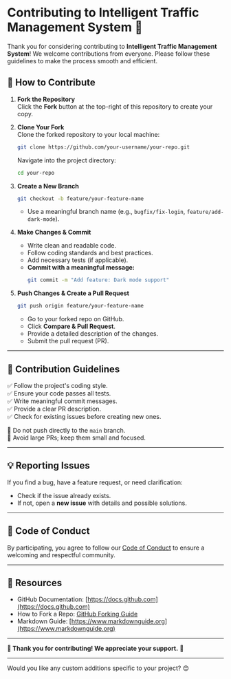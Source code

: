 

# **Contributing to Intelligent Traffic Management System** 🚀

Thank you for considering contributing to **Intelligent Traffic Management System**! We welcome contributions from everyone. Please follow these guidelines to make the process smooth and efficient.

## **📝 How to Contribute**
1. **Fork the Repository**  
   Click the **Fork** button at the top-right of this repository to create your copy.

2. **Clone Your Fork**  
   Clone the forked repository to your local machine:
   ```sh
   git clone https://github.com/your-username/your-repo.git
   ```
   Navigate into the project directory:
   ```sh
   cd your-repo
   ```

3. **Create a New Branch**  
   ```sh
   git checkout -b feature/your-feature-name
   ```
   - Use a meaningful branch name (e.g., `bugfix/fix-login`, `feature/add-dark-mode`).

4. **Make Changes & Commit**  
   - Write clean and readable code.
   - Follow coding standards and best practices.
   - Add necessary tests (if applicable).
   - **Commit with a meaningful message:**
     ```sh
     git commit -m "Add feature: Dark mode support"
     ```

5. **Push Changes & Create a Pull Request**  
   ```sh
   git push origin feature/your-feature-name
   ```
   - Go to your forked repo on GitHub.
   - Click **Compare & Pull Request**.
   - Provide a detailed description of the changes.
   - Submit the pull request (PR).

---

## **📌 Contribution Guidelines**
✅ Follow the project's coding style.  
✅ Ensure your code passes all tests.  
✅ Write meaningful commit messages.  
✅ Provide a clear PR description.  
✅ Check for existing issues before creating new ones.

🚫 Do not push directly to the `main` branch.  
🚫 Avoid large PRs; keep them small and focused.  

---

## **💡 Reporting Issues**
If you find a bug, have a feature request, or need clarification:
- Check if the issue already exists.
- If not, open a **new issue** with details and possible solutions.

---

## **📜 Code of Conduct**
By participating, you agree to follow our [Code of Conduct](CODE_OF_CONDUCT.md) to ensure a welcoming and respectful community.

---

## **🔗 Resources**
- GitHub Documentation: [https://docs.github.com](https://docs.github.com)
- How to Fork a Repo: [GitHub Forking Guide](https://docs.github.com/en/get-started/quickstart/fork-a-repo)
- Markdown Guide: [https://www.markdownguide.org](https://www.markdownguide.org)

---

**🙌 Thank you for contributing! We appreciate your support.** 🚀

---

Would you like any custom additions specific to your project? 😊
